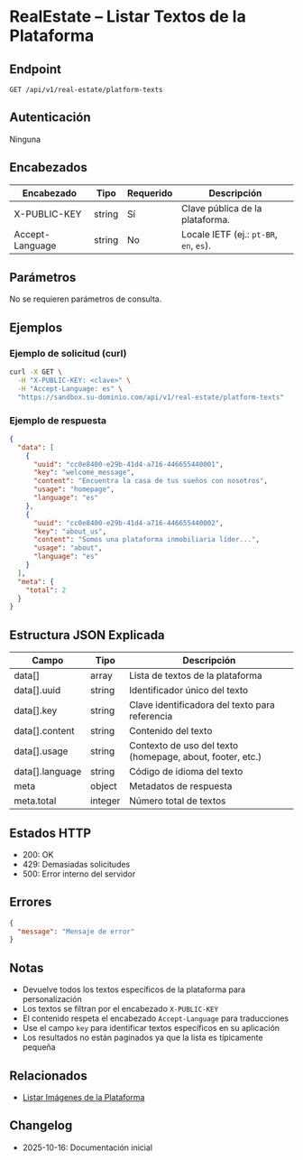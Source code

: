 # RealEstate – Listar Textos de la Plataforma

## Endpoint

```
GET /api/v1/real-estate/platform-texts
```

## Autenticación

Ninguna

## Encabezados

| Encabezado       | Tipo   | Requerido | Descripción |
| ---------------- | ------ | --------- | ----------- |
| X-PUBLIC-KEY     | string | Sí        | Clave pública de la plataforma. |
| Accept-Language  | string | No        | Locale IETF (ej.: `pt-BR`, `en`, `es`). |

## Parámetros

No se requieren parámetros de consulta.

## Ejemplos

### Ejemplo de solicitud (curl)

```bash
curl -X GET \
  -H "X-PUBLIC-KEY: <clave>" \
  -H "Accept-Language: es" \
  "https://sandbox.su-dominio.com/api/v1/real-estate/platform-texts"
```

### Ejemplo de respuesta

```json
{
  "data": [
    {
      "uuid": "cc0e8400-e29b-41d4-a716-446655440001",
      "key": "welcome_message",
      "content": "Encuentra la casa de tus sueños con nosotros",
      "usage": "homepage",
      "language": "es"
    },
    {
      "uuid": "cc0e8400-e29b-41d4-a716-446655440002",
      "key": "about_us",
      "content": "Somos una plataforma inmobiliaria líder...",
      "usage": "about",
      "language": "es"
    }
  ],
  "meta": {
    "total": 2
  }
}
```

## Estructura JSON Explicada

| Campo       | Tipo    | Descripción |
| ----------- | ------- | ----------- |
| data[] | array | Lista de textos de la plataforma |
| data[].uuid | string | Identificador único del texto |
| data[].key | string | Clave identificadora del texto para referencia |
| data[].content | string | Contenido del texto |
| data[].usage | string | Contexto de uso del texto (homepage, about, footer, etc.) |
| data[].language | string | Código de idioma del texto |
| meta | object | Metadatos de respuesta |
| meta.total | integer | Número total de textos |

## Estados HTTP

- 200: OK
- 429: Demasiadas solicitudes
- 500: Error interno del servidor

## Errores

```json
{
  "message": "Mensaje de error"
}
```

## Notas

- Devuelve todos los textos específicos de la plataforma para personalización
- Los textos se filtran por el encabezado `X-PUBLIC-KEY`
- El contenido respeta el encabezado `Accept-Language` para traducciones
- Use el campo `key` para identificar textos específicos en su aplicación
- Los resultados no están paginados ya que la lista es típicamente pequeña

## Relacionados

- [Listar Imágenes de la Plataforma](PlatformImageIndex.md)

## Changelog

- 2025-10-16: Documentación inicial
